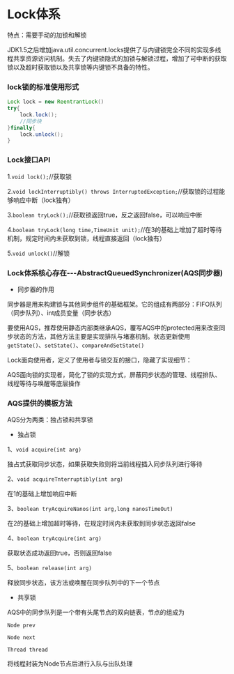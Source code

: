 # Lock体系

特点：需要手动的加锁和解锁

JDK1.5之后增加java.util.concurrent.locks提供了与内键锁完全不同的实现多线程共享资源访问机制。失去了内键锁隐式的加锁与解锁过程，增加了可中断的获取锁以及超时获取锁以及共享锁等内键锁不具备的特性。

### lock锁的标准使用形式

```java
Lock lock = new ReentrantLock()
try{
    lock.lock();
    //同步块
}finally{
    lock.unlock();
}
```

### Lock接口API

1.`void lock();`//获取锁

2.`void lockInterruptibly() throws InterruptedException;`//获取锁的过程能够响应中断（lock独有）

3.`boolean tryLock();`//获取锁返回true，反之返回false，可以响应中断

4.`boolean tryLock(long time,TimeUnit unit);`//在3的基础上增加了超时等待机制，规定时间内未获取到锁，线程直接返回（lock独有）

5.`void unlock()`//解锁

### Lock体系核心存在---AbstractQueuedSynchronizer(AQS同步器)

- 同步器的作用

同步器是用来构建锁与其他同步组件的基础框架。它的组成有两部分：FIFO队列（同步队列）、int成员变量（同步状态）

要使用AQS，推荐使用静态内部类继承AQS，覆写AQS中的protected用来改变同步状态的方法，其他方法主要是实现排队与堵塞机制。状态更新使用`getState()`、`setState()`、`compareAndSetState()`

Lock面向使用者，定义了使用者与锁交互的接口，隐藏了实现细节：

AQS面向锁的实现者，简化了锁的实现方式，屏蔽同步状态的管理、线程排队、线程等待与唤醒等底层操作

### AQS提供的模板方法

AQS分为两类：独占锁和共享锁

- 独占锁

1、`void acquire(int arg)`

独占式获取同步状态，如果获取失败则将当前线程插入同步队列进行等待

2、`void acquireTnterruptibly(int arg)`

在1的基础上增加响应中断

3、`boolean tryAcquireNanos(int arg,long nanosTimeOut)`

在2的基础上增加超时等待，在规定时间内未获取到同步状态返回false

4、`boolean tryAcquire(int arg)`

获取状态成功返回true，否则返回false

5、`boolean release(int arg)`

释放同步状态，该方法或唤醒在同步队列中的下一个节点

- 共享锁

AQS中的同步队列是一个带有头尾节点的双向链表，节点的组成为

`Node prev`

`Node next`

`Thread thread`

将线程封装为Node节点后进行入队与出队处理
